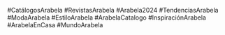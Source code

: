 #CatálogosArabela
#RevistasArabela
#Arabela2024
#TendenciasArabela
#ModaArabela
#EstiloArabela
#ArabelaCatalogo
#InspiraciónArabela
#ArabelaEnCasa
#MundoArabela
